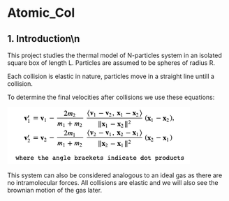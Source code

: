 # Atomic_Col

## 1. Introduction\n
This project studies the thermal model of N-particles system in an isolated square box of length L. Particles are assumed to be spheres of radius R.

Each collision is elastic in nature, particles move in a straight line untill a collision.

To determine the final velocities after collisions we use these equations:

![Equations](https://github.com/mayukh3333/Atomic_Col/blob/master/equation.png?raw=true?raw=true "Title")

                                                                         
This system can also be considered analogous to an ideal gas as there are no intramolecular forces. All collisions are elastic and we will also see the brownian motion of the gas later. 
